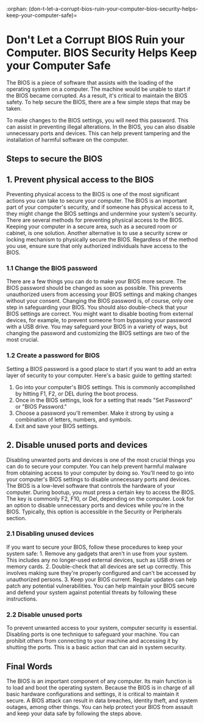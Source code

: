 :orphan:
(don-t-let-a-corrupt-bios-ruin-your-computer-bios-security-helps-keep-your-computer-safe)=
# Don't Let a Corrupt BIOS Ruin your Computer. BIOS Security Helps Keep your Computer Safe

The BIOS is a piece of software that assists with the loading of the operating system on a computer. The machine would be unable to start if the BIOS became corrupted. As a result, it's critical to maintain the BIOS safety. To help secure the BIOS, there are a few simple steps that may be taken. 

To make changes to the BIOS settings, you will need this password. This can assist in preventing illegal alterations. In the BIOS, you can also disable unnecessary ports and devices. This can help prevent tampering and the installation of harmful software on the computer.

## Steps to secure the BIOS

## 1. Prevent physical access to the BIOS

Preventing physical access to the BIOS is one of the most significant actions you can take to secure your computer. The BIOS is an important part of your computer's security, and if someone has physical access to it, they might change the BIOS settings and undermine your system's security. There are several methods for preventing physical access to the BIOS. Keeping your computer in a secure area, such as a secured room or cabinet, is one solution. Another alternative is to use a security screw or locking mechanism to physically secure the BIOS. Regardless of the method you use, ensure sure that only authorized individuals have access to the BIOS.

### 1.1 Change the BIOS password

There are a few things you can do to make your BIOS more secure. The BIOS password should be changed as soon as possible. This prevents unauthorized users from accessing your BIOS settings and making changes without your consent. Changing the BIOS password is, of course, only one step in safeguarding your BIOS. You should also double-check that your BIOS settings are correct. You might want to disable booting from external devices, for example, to prevent someone from bypassing your password with a USB drive. You may safeguard your BIOS in a variety of ways, but changing the password and customizing the BIOS settings are two of the most crucial.

### 1.2 Create a password for BIOS

Setting a BIOS password is a good place to start if you want to add an extra layer of security to your computer. Here's a basic guide to getting started: 
1. Go into your computer's BIOS settings. This is commonly accomplished by hitting F1, F2, or DEL during the boot process. 
2. Once in the BIOS settings, look for a setting that reads "Set Password" or "BIOS Password." 
3. Choose a password you'll remember. Make it strong by using a combination of letters, numbers, and symbols. 
4. Exit and save your BIOS settings.

## 2. Disable unused ports and devices

Disabling unwanted ports and devices is one of the most crucial things you can do to secure your computer. You can help prevent harmful malware from obtaining access to your computer by doing so. You'll need to go into your computer's BIOS settings to disable unnecessary ports and devices. The BIOS is a low-level software that controls the hardware of your computer. During bootup, you must press a certain key to access the BIOS. The key is commonly F2, F10, or Del, depending on the computer. Look for an option to disable unnecessary ports and devices while you're in the BIOS. Typically, this option is accessible in the Security or Peripherals section.

### 2.1 Disabling unused devices

If you want to secure your BIOS, follow these procedures to keep your system safe: 1. Remove any gadgets that aren't in use from your system. This includes any no longer-used external devices, such as USB drives or memory cards. 2. Double-check that all devices are set up correctly. This involves making sure they're properly configured and can't be accessed by unauthorized persons. 3. Keep your BIOS current. Regular updates can help patch any potential vulnerabilities. You can help maintain your BIOS secure and defend your system against potential threats by following these instructions.

### 2.2 Disable unused ports

To prevent unwanted access to your system, computer security is essential. Disabling ports is one technique to safeguard your machine. You can prohibit others from connecting to your machine and accessing it by shutting the ports. This is a basic action that can aid in system security.

## Final Words

The BIOS is an important component of any computer. Its main function is to load and boot the operating system. Because the BIOS is in charge of all basic hardware configurations and settings, it is critical to maintain it secure. A BIOS attack can result in data breaches, identity theft, and system outages, among other things. You can help protect your BIOS from assault and keep your data safe by following the steps above.